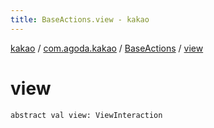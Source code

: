 ```yaml
---
title: BaseActions.view - kakao
---
```


[kakao](../../index.html) / [com.agoda.kakao](../index.html) / [BaseActions](index.html) / [view](.)

# view

`abstract val view: ViewInteraction`
